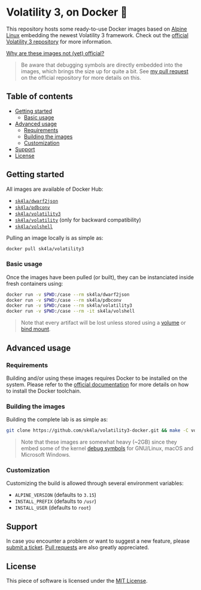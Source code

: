 # Volatility 3, on Docker 🐳

This repository hosts some ready-to-use Docker images based on [Alpine Linux](https://alpinelinux.org/) embedding the newest Volatility 3 framework. Check out the [official Volatility 3 repository](https://github.com/volatilityfoundation/volatility3/) for more information.

[Why are these images not (yet) official?](https://github.com/volatilityfoundation/volatility3/pull/92)

> Be aware that debugging symbols are directly embedded into the images, which brings the size up for quite a bit. See [my pull request](https://github.com/volatilityfoundation/volatility3/pull/92) on the official repository for more details on this.

## Table of contents

- [Getting started](#getting-started)
  - [Basic usage](#basic-usage)
- [Advanced usage](#advanced-usage)
  - [Requirements](#requirements)
  - [Building the images](#building-the-images)
  - [Customization](#customization)
- [Support](#support)
- [License](#license)

## Getting started

All images are available of Docker Hub:

- [`sk4la/dwarf2json`](https://hub.docker.com/repository/docker/sk4la/dwarf2json)
- [`sk4la/pdbconv`](https://hub.docker.com/repository/docker/sk4la/pdbconv)
- [`sk4la/volatility3`](https://hub.docker.com/repository/docker/sk4la/volatility3)
- [`sk4la/volatility`](https://hub.docker.com/repository/docker/sk4la/volatility) (only for backward compatibility)
- [`sk4la/volshell`](https://hub.docker.com/repository/docker/sk4la/volshell)

Pulling an image locally is as simple as:

```sh
docker pull sk4la/volatility3
```

### Basic usage

Once the images have been pulled (or built), they can be instanciated inside fresh containers using:

```sh
docker run -v $PWD:/case --rm sk4la/dwarf2json
docker run -v $PWD:/case --rm sk4la/pdbconv
docker run -v $PWD:/case --rm sk4la/volatility3
docker run -v $PWD:/case --rm -it sk4la/volshell
```

> Note that every artifact will be lost unless stored using a [volume](https://docs.docker.com/storage/volumes/) or [bind mount](https://docs.docker.com/storage/bind-mounts/).

## Advanced usage

### Requirements

Building and/or using these images requires Docker to be installed on the system. Please refer to the [official documentation](https://docs.docker.com/) for more details on how to install the Docker toolchain.

### Building the images

Building the complete lab is as simple as:

```sh
git clone https://github.com/sk4la/volatility3-docker.git && make -C volatility3-docker
```

> Note that these images are somewhat heavy (~2GB) since they embed some of the kernel [debug symbols](https://en.wikipedia.org/wiki/Debug_symbol/) for GNU/Linux, macOS and Microsoft Windows.

### Customization

Customizing the build is allowed through several environment variables:

- `ALPINE_VERSION` (defaults to `3.15`)
- `INSTALL_PREFIX` (defaults to `/usr`)
- `INSTALL_USER` (defaults to `root`)

## Support

In case you encounter a problem or want to suggest a new feature, please [submit a ticket](https://github.com/sk4la/volatility3-docker/issues). [Pull requests](https://github.com/sk4la/volatility3-docker/pulls) are also greatly appreciated.

## License

This piece of software is licensed under the [MIT License](https://github.com/sk4la/volatility3-docker/blob/master/LICENSE).
